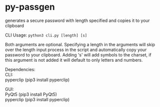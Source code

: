 # py-passgen
generates a secure password with length specified and copies it to your clipboard

CLI Usage:
`python3 cli.py [length] [s]`

Both arguments are optional.
Specifying a length in the arguments will skip over the length input process in the script and automatically copy your password to your clipboard.
Adding 's' will add symbols to the charset, if this argument is not added it will default to only letters and numbers.


Dependencies:  
CLI:  
pyperclip (pip3 install pyperclip) 

GUI:  
PyQt5 (pip3 install PyQt5)  
pyperclip (pip3 install pyperclip)
